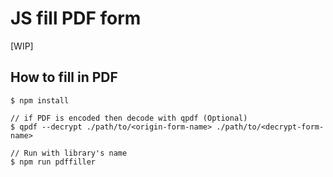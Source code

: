 # JS fill PDF form

[WIP]

## How to fill in PDF

```
$ npm install

// if PDF is encoded then decode with qpdf (Optional)
$ qpdf --decrypt ./path/to/<origin-form-name> ./path/to/<decrypt-form-name>

// Run with library's name
$ npm run pdffiller
```
